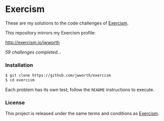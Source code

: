 # Exercism

These are my solutions to the code challenges of [Exercism](http://exercism.io).

This repository mirrors my Exercism profile:

http://exercism.io/jwworth

_59 challenges completed..._

### Installation

```sh
$ git clone https://github.com/jwworth/exercism
$ cd exercism
```

Each problem has its own test; follow the `README` instructions to execute.

### License

This project is released under the same terms and conditions as
[Exercism](http://exercism.io).
